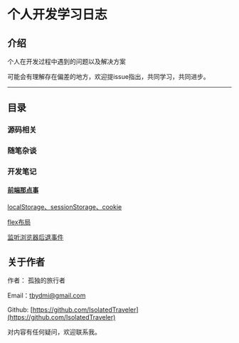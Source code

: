 # 个人开发学习日志

## 介绍

个人在开发过程中遇到的问题以及解决方案

可能会有理解存在偏差的地方，欢迎提issue指出，共同学习，共同进步。

---

## 目录

### 源码相关

### 随笔杂谈

### 开发笔记

#### [前端那点事](./note/webDev.MarkDown)

[localStorage、sessionStorage、cookie](./note/webDev/browser/webStorage.MarkDown)

[flex布局](./note/webDev/css/flex.MarkDown)

[监听浏览器后退事件](./webDev/browser/backEvent.MarkDown)

## 关于作者

作者： 孤独的旅行者

Email：tbydmi@gmail.com

Github: [https://github.com/IsolatedTraveler](https://github.com/IsolatedTraveler)

对内容有任何疑问，欢迎联系我。